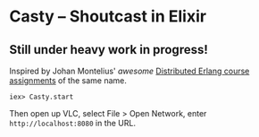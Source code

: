 Casty – Shoutcast in Elixir
=====

## Still under heavy work in progress!

Inspired by Johan Montelius' _awesome_ [Distributed Erlang course assignments](http://people.kth.se/~johanmon/dse.html) of the same name.

```
iex> Casty.start
```

Then open up VLC, select File > Open Network, enter `http://localhost:8080` in the URL.


